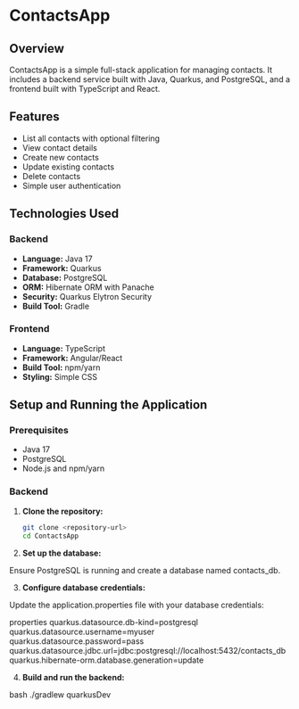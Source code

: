 # ContactsApp

## Overview

ContactsApp is a simple full-stack application for managing contacts. It includes a backend service built with Java, Quarkus, and PostgreSQL, and a frontend built with TypeScript and React.

## Features

- List all contacts with optional filtering
- View contact details
- Create new contacts
- Update existing contacts
- Delete contacts
- Simple user authentication

## Technologies Used

### Backend

- **Language:** Java 17
- **Framework:** Quarkus
- **Database:** PostgreSQL
- **ORM:** Hibernate ORM with Panache
- **Security:** Quarkus Elytron Security
- **Build Tool:** Gradle

### Frontend

- **Language:** TypeScript
- **Framework:** Angular/React
- **Build Tool:** npm/yarn
- **Styling:** Simple CSS

## Setup and Running the Application

### Prerequisites

- Java 17
- PostgreSQL
- Node.js and npm/yarn

### Backend

1. **Clone the repository:**

   ```bash
   git clone <repository-url>
   cd ContactsApp

   
2. **Set up the database:**

Ensure PostgreSQL is running and create a database named contacts_db.

3. **Configure database credentials:**

Update the application.properties file with your database credentials:

properties
quarkus.datasource.db-kind=postgresql
quarkus.datasource.username=myuser
quarkus.datasource.password=pass
quarkus.datasource.jdbc.url=jdbc:postgresql://localhost:5432/contacts_db
quarkus.hibernate-orm.database.generation=update

4. **Build and run the backend:**

bash
./gradlew quarkusDev
